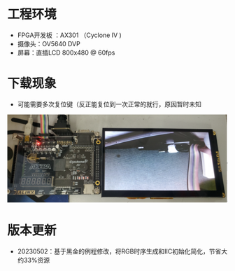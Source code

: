 # 工程环境

+ FPGA开发板 ：AX301 （Cyclone IV )
+ 摄像头：OV5640 DVP
+ 屏幕：直插LCD 800x480 @ 60fps



# 下载现象

- 可能需要多次复位键（反正能复位到一次正常的就行，原因暂时未知



![Finish](Finish.png)



# 版本更新

+ 20230502：基于黑金的例程修改，将RGB时序生成和IIC初始化简化，节省大约33%资源

